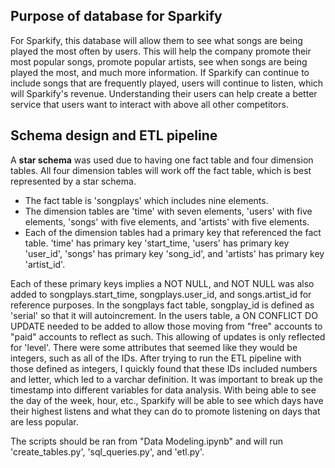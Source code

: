 Purpose of database for Sparkify
-----------------------------------------------
For Sparkify, this database will allow them to see what songs are being played the most often by users. This will help the company promote their most popular songs, promote popular artists, see when songs are being played the most, and much more information. If Sparkify can continue to include songs that are frequently played, users will continue to listen, which will Sparkify's revenue. Understanding their users can help create a better service that users want to interact with above all other competitors.


Schema design and ETL pipeline
-----------------------------------------------
A **star schema** was used due to having one fact table and four dimension tables. All four dimension tables will work off the fact table, which is best represented by a star schema. 
- The fact table is 'songplays' which includes nine elements. 
- The dimension tables are 'time' with seven elements, 'users' with five elements, 'songs' with five elements, and 'artists' with five elements. 
- Each of the dimension tables had a primary key that referenced the fact table. 'time' has primary key 'start_time, 'users' has primary key 'user_id', 'songs' has primary key 'song_id', and 'artists' has primary key 'artist_id'. 

Each of these primary keys implies a NOT NULL, and NOT NULL was also added to songplays.start_time, songplays.user_id, and songs.artist_id for reference purposes. In the songplays fact table, songplay_id is defined as 'serial' so that it will autoincrement. In the users table, a ON CONFLICT DO UPDATE needed to be added to allow those moving from "free" accounts to "paid" accounts to reflect as such. This allowing of updates is only reflected for 'level'. There were some attributes that seemed like they would be integers, such as all of the IDs. After trying to run the ETL pipeline with those defined as integers, I quickly found that these IDs included numbers and letter, which led to a varchar definition. It was important to break up the timestamp into different variables for data analysis. With being able to see the day of the week, hour, etc., Sparkify will be able to see which days have their highest listens and what they can do to promote listening on days that are less popular. 

The scripts should be ran from "Data Modeling.ipynb" and will run 'create_tables.py', 'sql_queries.py', and 'etl.py'.

